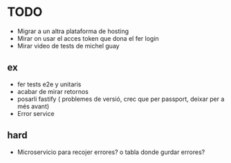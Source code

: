 # TODO

- Migrar a un altra plataforma de hosting
- Mirar on usar el acces token que dona el fer login
- Mirar video de tests de michel guay

## ex

- fer tests e2e y unitaris
- acabar de mirar retornos
- posarli fastify ( problemes de versió, crec que per passport, deixar per a més avant)
- Error service

## hard

- Microservicio para recojer errores? o tabla donde gurdar errores?
